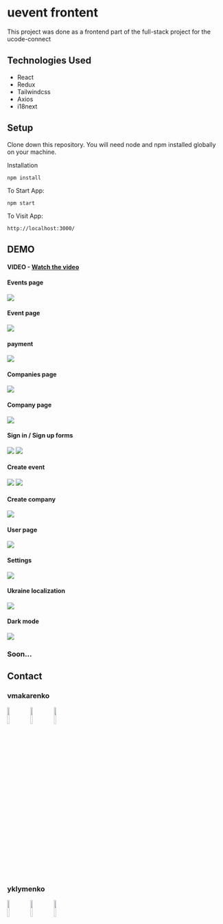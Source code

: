 # uevent frontent
<p>This project was done as a frontend part of the full-stack project for the ucode-connect</p>

<h2>Technologies Used</h2>

<ul>
    <li>React</li>
    <li>Redux</li>
    <li>Tailwindcss</li>
    <li>Axios</li>
    <li>i18next</li>
</ul>
<h2>Setup</h2>

<p>Clone down this repository. You will need node and npm installed globally on your machine.
</p>
<p> 
Installation

`npm install`

To Start App:

`npm start`

To Visit App:

`http://localhost:3000/`

</p>

## DEMO


#### VIDEO - [Watch the video](https://www.youtube.com/watch?v=sXvoPSu9GaA)


#### Events page

<img src="../assets/eventsPage.png" />

#### Event page

<img src="../assets/eventPage.png" />

#### payment

<img src="../assets/payment.png" />

#### Companies page

<img src="../assets/companiesPage.png" />

#### Company page

<img src="../assets/companyPage.png" />

#### Sign in / Sign up forms

<img src="../assets/signIn.png" />
<img src="../assets/signUp.png" />

#### Create event

<img src="../assets/createEvent1.png" />
<img src="../assets/createEvent2.png" />

#### Create company

<img src="../assets/createCompany.png" />

#### User page

<img src="../assets/profilePage.png" />

#### Settings

<img src="../assets/settings.png" />

#### Ukraine localization

<img src="../assets/ukLoacale.png" />

#### Dark mode

<img src="../assets/darkMode.png" />

<h3>Soon...</h3>

<h2>Contact</h2>
<h3>vmakarenko</h2>
<p>
<a href="https://github.com/Vlad-Makarenko"><img target="_blank" src="https://cdn.jsdelivr.net/gh/devicons/devicon/icons/github/github-original.svg" style="width: 10%;"></a>
<a href="https://t.me/VladMakarenko"><img target="_blank" src="https://upload.wikimedia.org/wikipedia/commons/thumb/8/82/Telegram_logo.svg/768px-Telegram_logo.svg.png" style="width: 10%;"></a>
<a href="https://www.instagram.com/_vlad_makarenko_/"><img target="_blank" src="https://upload.wikimedia.org/wikipedia/commons/thumb/a/a5/Instagram_icon.png/600px-Instagram_icon.png" style="width: 10%;"></a>
</p>
<h3>yklymenko</h2>
<p>
<a href="https://github.com/LiquidFunki"><img target="_blank" src="https://cdn.jsdelivr.net/gh/devicons/devicon/icons/github/github-original.svg" style="width: 10%;"></a>
<a href="https://t.me/yurahasatrigger"><img target="_blank" src="https://upload.wikimedia.org/wikipedia/commons/thumb/8/82/Telegram_logo.svg/768px-Telegram_logo.svg.png" style="width: 10%;"></a>
<a href="https://www.instagram.com/yurahasatrigger"><img target="_blank" src="https://upload.wikimedia.org/wikipedia/commons/thumb/a/a5/Instagram_icon.png/600px-Instagram_icon.png" style="width: 10%;"></a>
</p>